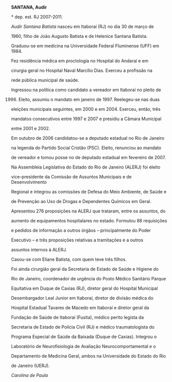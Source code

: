 **SANTANA, Audir**



\* dep. est. RJ 2007-2011.



*Audir Santana Batista* nasceu em Itaboraí (RJ) no dia 30 de março de

1960, filho de João Augusto Batista e de Helenice Santana Batista.



Graduou-se em medicina na Universidade Federal Fluminense (UFF) em 1984.

Fez residência médica em proctologia no Hospital do Andaraí e em

cirurgia geral no Hospital Naval Marcílio Dias. Exerceu a profissão na

rede pública municipal de saúde.



Ingressou na política como candidato a vereador em Itaboraí no pleito de

1996. Eleito, assumiu o mandato em janeiro de 1997. Reelegeu-se nas duas

eleições municipais seguintes, em 2000 e em 2004. Exerceu, então, três

mandatos consecutivos entre 1997 e 2007 e presidiu a Câmara Municipal

entre 2001 e 2002.



Em outubro de 2006 candidatou-se a deputado estadual no Rio de Janeiro

na legenda do Partido Social Cristão (PSC). Eleito, renunciou ao mandato

de vereador e tomou posse no de deputado estadual em fevereiro de 2007.

Na Assembleia Legislativa do Estado do Rio de Janeiro (ALERJ) foi eleito

vice-presidente da Comissão de Assuntos Municipais e de Desenvolvimento

Regional e integrou as comissões de Defesa do Meio Ambiente, de Saúde e

de Prevenção ao Uso de Drogas e Dependentes Químicos em Geral.

Apresentou 276 proposições na ALERJ que trataram, entre os assuntos, do

aumento de equipamentos hospitalares no estado. Formulou 88 requisições

e pedidos de informação a outros órgãos – principalmente do Poder

Executivo – e três proposições relativas a tramitações e a outros

assuntos internos à ALERJ.



Casou-se com Eliane Batista, com quem teve três filhos.



Foi ainda cirurgião geral da Secretaria de Estado de Saúde e Higiene do

Rio de Janeiro, coordenador de urgência do Posto Médico Sanitário Parque

Equitativa em Duque de Caxias (RJ), diretor geral do Hospital Municipal

Desembargador Leal Junior em Itaboraí, diretor de divisão médica do

Hospital Estadual Tavares de Macedo em Itaboraí e diretor geral da

Fundação de Saúde de Itaboraí (Fusita), médico perito legista da

Secretaria de Estado de Polícia Civil (RJ) e médico traumatologista do

Programa Especial de Saúde da Baixada (Duque de Caxias). Integrou o

Laboratório de Neurofisiologia de Avaliação Neurocomportamental e o

Departamento de Medicina Geral, ambos na Universidade do Estado do Rio

de Janeiro (UERJ).



*Carolina de Paula*




